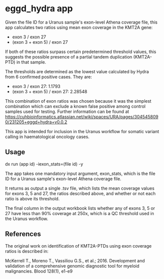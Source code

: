 # eggd_hydra app

Given the file ID for a Uranus sample's exon-level Athena coverage file, this app calculates two ratios using mean exon coverage in the KMT2A gene:

- exon 3 / exon 27
- (exon 3 + exon 5) / exon 27

If both of these ratios surpass certain predetermined threshold values, this suggests the possible presence of a partial tandem duplication (KMT2A-PTD) in that sample.

The thresholds are determined as the lowest value calculated by Hydra from 6 confirmed positive cases. They are:

- exon 3 / exon 27: 1.1793
- (exon 3 + exon 5) / exon 27: 2.28548

This combination of exon ratios was chosen because it was the simplest combination which can exclude a known false positive among control samples used for testing. Further information can be found at https://cuhbioinformatics.atlassian.net/wiki/spaces/URA/pages/3045458090/231205+eggd+hydra+v0.0.2

This app is intended for inclusion in the Uranus workflow for somatic variant calling in haematological oncology cases.

## Usage

dx run (app id) -iexon_stats=(file id) -y

The app takes one mandatory input argument, exon_stats, which is the file ID for a Uranus sample's exon-level Athena coverage file.

It returns as output a single .tsv file, which lists the mean coverage values for exons 3, 5 and 27, the ratios described above, and whether or not each ratio is above its threshold.

The final column in the output workbook lists whether any of exons 3, 5 or 27 have less than 90% coverage at 250x, which is a QC threshold used in the Uranus workflow.

## References

The original work on identification of KMT2A-PTDs using exon coverage ratios is described in:

McKerrell T., Moreno T., Vassiliou G.S., et al.; 2016. Development and validation of a comprehensive genomic diagnostic tool for myeloid malignancies. Blood 128(1), e1-e9

